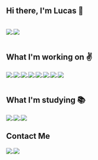 ## Hi there, I'm Lucas 👋

<br>
<a href="https://github.com/luccasalcazar">
  <img align="center" src="https://github-readme-stats.vercel.app/api?username=luccasalcazar&theme=monokai&show_icons=true&line_height=20&include_all_commits=true" />
</a>
<a href="https://github.com/luccasalcazar">
  <img align="center" src="https://github-readme-stats.vercel.app/api/top-langs/?username=luccasalcazar&theme=monokai&layout=compact" />
</a>
<br>
<br>

## What I'm working on ✌

<a href="https://github.com/luccasalcazar">
  <img align="center" src="https://img.shields.io/badge/html5-%23E34F26.svg?style=for-the-badge&logo=html5&logoColor=white" />
<a href="https://github.com/luccasalcazar">
  <img align="center" src="https://img.shields.io/badge/css3-%231572B6.svg?style=for-the-badge&logo=css3&logoColor=white" />
</a>
<a href="https://github.com/luccasalcazar">
  <img align="center" src="https://img.shields.io/badge/javascript-%23323330.svg?style=for-the-badge&logo=javascript&logoColor=%white" />
</a>
<a href="https://github.com/luccasalcazar">
  <img align="center" src="https://img.shields.io/badge/typescript-%23007ACC.svg?style=for-the-badge&logo=typescript&logoColor=white" />
</a>
<a href="https://github.com/luccasalcazar">
  <img align="center" src="https://img.shields.io/badge/angular-%23DD0031.svg?style=for-the-badge&logo=angular&logoColor=white" />
</a>
<a href="https://github.com/luccasalcazar">
  <img align="center" src="https://img.shields.io/badge/bootstrap-%23563D7C.svg?style=for-the-badge&logo=bootstrap&logoColor=white" />
</a>
<a href="https://github.com/luccasalcazar">
  <img align="center" src="https://img.shields.io/badge/jquery-%230769AD.svg?style=for-the-badge&logo=jquery&logoColor=white" />
</a>
<a href="https://github.com/luccasalcazar">
  <img align="center" src="https://img.shields.io/badge/rxjs-%23B7178C.svg?style=for-the-badge&logo=reactivex&logoColor=white" />
</a>
<br>
<br>
  
## What I'm studying 📚

<a href="https://github.com/luccasalcazar">
  <img align="center" src="https://img.shields.io/badge/dart-%230175C2.svg?style=for-the-badge&logo=dart&logoColor=white" />
</a>
<a href="https://github.com/luccasalcazar">
  <img align="center" src="https://img.shields.io/badge/Flutter-%2302569B.svg?style=for-the-badge&logo=Flutter&logoColor=white" />
</a>
<a href="https://github.com/luccasalcazar">
  <img align="center" src="https://img.shields.io/badge/react-%2320232a.svg?style=for-the-badge&logo=react&logoColor=%2361DAFB" />
</a>
<br>
 
## Contact Me
  
<a href="https://instagram.com/luccasalcazar">
  <img align="center" src="https://img.shields.io/badge/luccasalcazar-%23E4405F.svg?style=for-the-badge&logo=Instagram&logoColor=white" />
</a>
<a href="https://www.linkedin.com/in/lucas-suguita-2232bb164/">
  <img align="center" src="https://img.shields.io/badge/linkedin-%230077B5.svg?style=for-the-badge&logo=linkedin&logoColor=white" />
</a>

<!--
**luccasalcazar/luccasalcazar** is a ✨ _special_ ✨ repository because its `README.md` (this file) appears on your GitHub profile.

Here are some ideas to get you started:

- 🔭 I’m currently working on ...
- 🌱 I’m currently learning ...
- 👯 I’m looking to collaborate on ...
- 🤔 I’m looking for help with ...
- 💬 Ask me about ...
- 📫 How to reach me: ...
- 😄 Pronouns: ...
- ⚡ Fun fact: ...
-->
